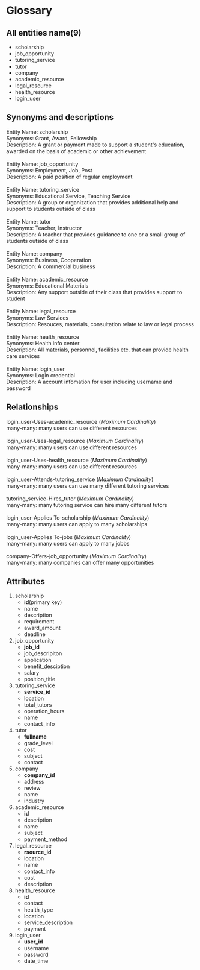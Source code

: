 # Glossary
## All entities name(9)
- scholarship
- job_opportunity
- tutoring_service
- tutor
- company
- academic_resource
- legal_resource
- health_resource
- login_user

## Synonyms and descriptions
Entity Name: scholarship <br />
Synonyms: Grant, Award, Fellowship<br />
Description: A grant or payment made to support a student's education, awarded on the basis of academic or other achievement<br />
<br />
Entity Name: job_opportunity <br />
Synonyms: Employment, Job, Post<br />
Description: A paid position of regular employment<br />
<br />
Entity Name: tutoring_service <br />
Synonyms: Educational Service, Teaching Service<br />
Description: A group or organization that provides additional help and support to students outside of class<br />
<br />
Entity Name: tutor <br />
Synonyms: Teacher, Instructor<br />
Description: A teacher that provides guidance to one or a small group of students outside of class<br />
<br />
Entity Name: company <br />
Synonyms: Business, Cooperation<br />
Description: A commercial business<br />
<br />
Entity Name: academic_resource <br />
Synonyms: Educational Materials <br />
Description: Any support outside of their class that provides support to student<br />
<br />
Entity Name: legal_resource <br />
Synonyms: Law Services<br />
Description: Resouces, materials, consultation relate to law or legal process<br />
<br />
Entity Name: health_resource <br />
Synonyms: Health info center<br />
Description: All materials, personnel, facilities etc. that can provide health care services<br />
<br />
Entity Name: login_user <br />
Synonyms: Login credential<br />
Description: A account infomation for user including username and password<br />

## Relationships
login_user-Uses-academic_resource (*Maximum Cardinality*)<br />
many-many: many users can use different resources<br />
<br />
login_user-Uses-legal_resource (*Maximum Cardinality*)<br />
many-many: many users can use different resources<br />
<br />
login_user-Uses-health_resource (*Maximum Cardinality*)<br />
many-many: many users can use different resources<br />
<br />
login_user-Attends-tutoring_service (*Maximum Cardinality*)<br />
many-many: many users can use many different tutoring services<br />
<br />
tutoring_service-Hires_tutor (*Maximum Cardinality*)<br />
many-many: many tutoring service can hire many different tutors<br />
<br />
login_user-Applies To-scholarship (*Maximum Cardinality*) <br />
many-many: many users can apply to many scholarships<br />
<br />
login_user-Applies To-jobs (*Maximum Cardinality*) <br />
many-many: many users can apply to many jobbs<br />
<br />
company-Offers-job_opportunity (*Maximum Cardinality*) <br />
many-many: many companies can offer many opportunities<br />
## Attributes
1. scholarship
   - **id**(primary key)
   - name
   - description 
   - requirement 
   - award_amount
   - deadline
2. job_opportunity
   - **job_id**
   - job_descripiton
   - application
   - benefit_desciption
   - salary
   - position_title
3. tutoring_service
   - **service_id**
   - location
   - total_tutors
   - operation_hours
   - name
   - contact_info
4. tutor
   - **fullname**
   - grade_level
   - cost
   - subject 
   - contact<br />
5. company
   - **company_id**
   - address
   - review
   - name
   - industry<br />
6. academic_resource
   - **id**
   - description 
   - name
   - subject
   - payment_method<br />
7. legal_resource
   - **rsource_id**
   - location
   - name
   - contact_info
   - cost
   - description <br />
8. health_resource
   - **id**
   - contact
   - health_type
   - location
   - service_description
   - payment<br />
9. login_user
   - **user_id**
   - username
   - password 
   - date_time

